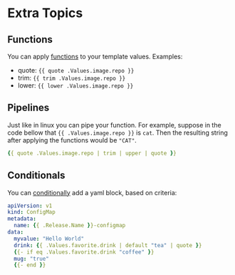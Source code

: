 # Extra Topics

## Functions

You can apply [functions](https://helm.sh/docs/chart_template_guide/function_list/#string-functions)
to your template values. Examples:

- quote: `{{ quote .Values.image.repo }}`
- trim: `{{ trim .Values.image.repo }}`
- lower: `{{ lower .Values.image.repo }}`

## Pipelines

Just like in linux you can pipe your function. For example, suppose in the
code bellow that `{{ .Values.image.repo }}` is ` cat `. Then the resulting string
after applying the functions would be `"CAT"`.

```yaml
{{ quote .Values.image.repo | trim | upper | quote }}
```

## Conditionals

You can [conditionally](https://helm.sh/docs/chart_template_guide/control_structures/#helm)
add a yaml block, based on criteria:

```yaml
apiVersion: v1
kind: ConfigMap
metadata:
  name: {{ .Release.Name }}-configmap
data:
  myvalue: "Hello World"
  drink: {{ .Values.favorite.drink | default "tea" | quote }}
  {{- if eq .Values.favorite.drink "coffee" }}
  mug: "true"
  {{- end }}

```
